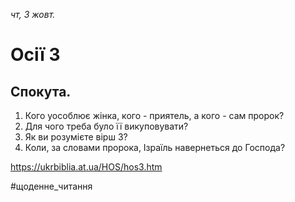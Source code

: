 
_чт, 3 жовт._

# Осії 3

## Спокута.
1. Кого уособлює жінка, кого - приятель, а кого - сам пророк?
2. Для чого треба було її викуповувати?
3. Як ви розумієте вірш 3?
4. Коли, за словами пророка, Ізраїль навернеться до Господа?

https://ukrbiblia.at.ua/HOS/hos3.htm 

#щоденне_читання

